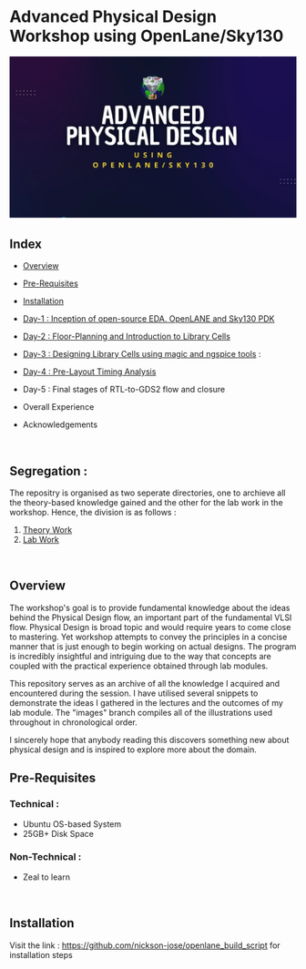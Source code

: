 
# Advanced Physical Design Workshop using OpenLane/Sky130

![](https://github.com/shobhit-mittra/vsd_pd_workshop/blob/main/images/cover_img_vsd.png?raw=true)


## Index 

- [Overview](#overview)
- [Pre-Requisites](#pre_req) 
- [Installation](#inst)
- [Day-1 : Inception of open-source EDA. OpenLANE and Sky130 PDK](Theory.md/#day1)
- [Day-2 : Floor-Planning and Introduction to Library Cells](#day2) 
- [Day-3 : Designing Library Cells using magic and ngspice tools](#day3) :
- [Day-4 : Pre-Layout Timing Analysis](#day4)
- Day-5 : Final stages of RTL-to-GDS2 flow and closure 

- Overall Experience 

- Acknowledgements 
<br/>

## Segregation :
The repositry is organised as two seperate directories, one to archieve all the theory-based knowledge gained and the other for the lab work in the workshop. Hence, the division is as follows :
1. [Theory Work](Theory.md)
2. [Lab Work](Lab.md)
<br/>

<a id="overview"></a>
## Overview

The workshop's goal is to provide fundamental knowledge about the ideas behind the Physical Design flow, an important part of the fundamental VLSI flow. Physical Design is broad topic and would require years to come close to mastering. Yet workshop attempts to convey the principles in a concise manner that is just enough to begin working on actual designs. The program is incredibly insightful and intriguing due to the way that concepts are coupled with the practical experience obtained through lab modules. 

This repository serves as an archive of all the knowledge I acquired and encountered during the session. I have utilised several snippets to demonstrate the ideas I gathered in the lectures and the outcomes of my lab module. The "images" branch compiles all of the illustrations used throughout in chronological order. 

I sincerely hope that anybody reading this discovers something new about physical design and is inspired to explore more about the domain.
<br/>  

<a id="pre_req"> </a>
## Pre-Requisites

### Technical :
- Ubuntu OS-based System
- 25GB+ Disk Space

### Non-Technical :
- Zeal to learn 
<br/>

<a id="inst"></a>
## Installation 

Visit the link : https://github.com/nickson-jose/openlane_build_script for installation steps







